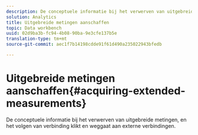 ```yaml
---
description: De conceptuele informatie bij het verwerven van uitgebreide metingen, en het volgen van verbinding klikt en weggaat aan externe verbindingen.
solution: Analytics
title: Uitgebreide metingen aanschaffen
topic: Data workbench
uuid: 02d9ba3b-fc94-4b08-90ba-9e3cfe137b5e
translation-type: tm+mt
source-git-commit: aec1f7b14198cdde91f61d490a235022943bfedb

---
```



# Uitgebreide metingen aanschaffen{#acquiring-extended-measurements}

De conceptuele informatie bij het verwerven van uitgebreide metingen, en het volgen van verbinding klikt en weggaat aan externe verbindingen.

